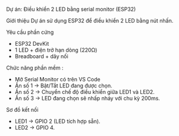 Dự án: Điều khiển 2 LED bằng serial monitor (ESP32)

Giới thiệu
Dự án sử dụng ESP32 để điều khiển 2 LED bằng nút nhấn.

Yêu cầu phần cứng
- ESP32 DevKit  
- 1 LED + điện trở hạn dòng (220Ω) 
- Breadboard + dây nối  

Chức năng phần mềm :
- Mở Serial Monitor có trên VS Code
- Ấn số 1 → Bật/Tắt LED đang được chọn.  
- Ấn số 2 → Chuyển chế độ điều khiển giữa LED1 và LED2.  
- Ấn số 3 → LED đang chọn sẽ nhấp nháy với chu kỳ 200ms.  

Sơ đồ kết nối
- LED1 → GPIO 2 (LED tích hợp sẵn).  
- LED2 → GPIO 4.  


 

